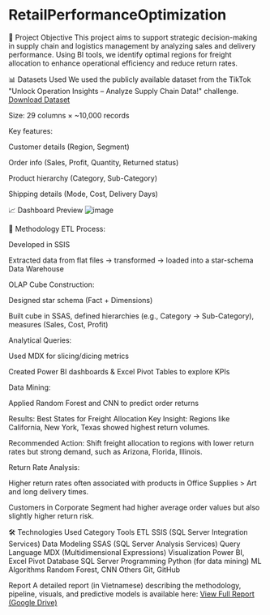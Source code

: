 # RetailPerformanceOptimization
🚀 Project Objective
This project aims to support strategic decision-making in supply chain and logistics management by analyzing sales and delivery performance. Using BI tools, we identify optimal regions for freight allocation to enhance operational efficiency and reduce return rates.

📊 Datasets Used
We used the publicly available dataset from the TikTok "Unlock Operation Insights – Analyze Supply Chain Data!" challenge.
[Download Dataset](https://drive.google.com/drive/folders/19do1f_oSnW5n3GEqgwAUZLF-eLEpb5J-?usp=sharing)

Size: 29 columns × ~10,000 records

Key features:

Customer details (Region, Segment)

Order info (Sales, Profit, Quantity, Returned status)

Product hierarchy (Category, Sub-Category)

Shipping details (Mode, Cost, Delivery Days)

📈 Dashboard Preview
![image](https://github.com/user-attachments/assets/1af7d16e-b8c5-42ab-87e6-20e19ed589dd)

🧠 Methodology
ETL Process:

Developed in SSIS

Extracted data from flat files → transformed → loaded into a star-schema Data Warehouse

OLAP Cube Construction:

Designed star schema (Fact + Dimensions)

Built cube in SSAS, defined hierarchies (e.g., Category → Sub-Category), measures (Sales, Cost, Profit)

Analytical Queries:

Used MDX for slicing/dicing metrics

Created Power BI dashboards & Excel Pivot Tables to explore KPIs

Data Mining:

Applied Random Forest and CNN to predict order returns

Results: Best States for Freight Allocation
Key Insight: Regions like California, New York, Texas showed highest return volumes.

Recommended Action: Shift freight allocation to regions with lower return rates but strong demand, such as Arizona, Florida, Illinois.

Return Rate Analysis:

Higher return rates often associated with products in Office Supplies > Art and long delivery times.

Customers in Corporate Segment had higher average order values but also slightly higher return risk.

🛠️ Technologies Used
Category	Tools
ETL	SSIS (SQL Server Integration Services)
Data Modeling	SSAS (SQL Server Analysis Services)
Query Language	MDX (Multidimensional Expressions)
Visualization	Power BI, Excel Pivot
Database	SQL Server
Programming	Python (for data mining)
ML Algorithms	Random Forest, CNN
Others	Git, GitHub

Report
A detailed report (in Vietnamese) describing the methodology, pipeline, visuals, and predictive models is available here:
[View Full Report (Google Drive)](https://drive.google.com/drive/folders/19do1f_oSnW5n3GEqgwAUZLF-eLEpb5J-?usp=sharing)
